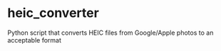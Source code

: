 # heic_converter
Python script that converts HEIC files from Google/Apple photos to an acceptable format
